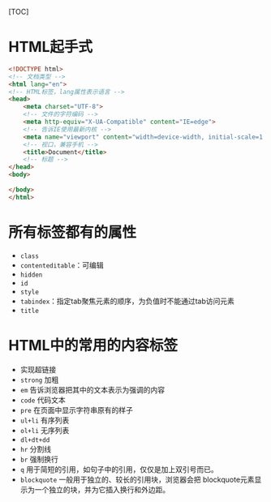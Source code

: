 [TOC]
# HTML起手式
```HTML
<!DOCTYPE html>
<!-- 文档类型 -->
<html lang="en">
<!-- HTML标签，lang属性表示语言 -->
<head>
    <meta charset="UTF-8">
    <!-- 文件的字符编码 -->
    <meta http-equiv="X-UA-Compatible" content="IE=edge">
    <!-- 告诉IE使用最新内核 -->
    <meta name="viewport" content="width=device-width, initial-scale=1.0">
    <!-- 视口，兼容手机 -->
    <title>Document</title>
    <!-- 标题 -->
</head>
<body>
    
</body>
</html>
```
# 所有标签都有的属性
* `class`
* `contenteditable`：可编辑
* `hidden`
* `id`
* `style`
* `tabindex`：指定tab聚焦元素的顺序，为负值时不能通过tab访问元素
* `title`

# HTML中的常用的内容标签
* 实现超链接
* `strong` 加粗
* `em` 告诉浏览器把其中的文本表示为强调的内容
* `code` 代码文本
* `pre` 在页面中显示字符串原有的样子
* `ul+li` 有序列表
* `ol+li` 无序列表
* `dl+dt+dd`
* `hr` 分割线
* `br` 强制换行
* `q` 用于简短的引用，如句子中的引用，仅仅是加上双引号而已。
* `blockquote` 一般用于独立的、较长的引用块，浏览器会把 blockquote元素显示为一个独立的块，并为它插入换行和外边距。